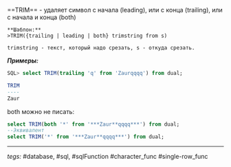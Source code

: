 ==TRIM== - удаляет символ с начала (leading), или с конца (trailing), или с начала и конца (both)

	**Шаблон:**
	>TRIM({trailing | leading | both} trimstring from s)
	
	trimstring - текст, который надо срезать, s - откуда срезать.

***Примеры:***
```sql
SQL> select TRIM(trailing 'q' from 'Zaurqqqq') from dual;

TRIM
----
Zaur
```

both можно не писать:
```sql
select TRIM(both '*' from '***Zaur**qqqq***') from dual;
--Эквивалент
select TRIM('*' from '***Zaur**qqqq***') from dual;
```
---
*tegs:* #database, #sql, #sqlFunction #character_func #single-row_func 